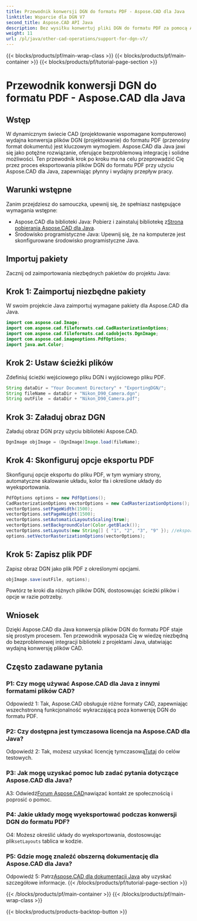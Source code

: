 ```yaml
---
title: Przewodnik konwersji DGN do formatu PDF - Aspose.CAD dla Java
linktitle: Wsparcie dla DGN V7
second_title: Aspose.CAD API Java
description: Bez wysiłku konwertuj pliki DGN do formatu PDF za pomocą Aspose.CAD dla Java. Postępuj zgodnie z naszym przewodnikiem krok po kroku, aby uzyskać bezproblemową integrację i efektywny przepływ pracy.
weight: 11
url: /pl/java/other-cad-operations/support-for-dgn-v7/
---
```


{{< blocks/products/pf/main-wrap-class >}}
{{< blocks/products/pf/main-container >}}
{{< blocks/products/pf/tutorial-page-section >}}

# Przewodnik konwersji DGN do formatu PDF - Aspose.CAD dla Java

## Wstęp

W dynamicznym świecie CAD (projektowanie wspomagane komputerowo) wydajna konwersja plików DGN (projektowanie) do formatu PDF (przenośny format dokumentu) jest kluczowym wymogiem. Aspose.CAD dla Java jawi się jako potężne rozwiązanie, oferujące bezproblemową integrację i solidne możliwości. Ten przewodnik krok po kroku ma na celu przeprowadzić Cię przez proces eksportowania plików DGN do formatu PDF przy użyciu Aspose.CAD dla Java, zapewniając płynny i wydajny przepływ pracy.

## Warunki wstępne

Zanim przejdziesz do samouczka, upewnij się, że spełniasz następujące wymagania wstępne:
-  Aspose.CAD dla biblioteki Java: Pobierz i zainstaluj bibliotekę z[Strona pobierania Aspose.CAD dla Java](https://releases.aspose.com/cad/java/).
- Środowisko programistyczne Java: Upewnij się, że na komputerze jest skonfigurowane środowisko programistyczne Java.

## Importuj pakiety

Zacznij od zaimportowania niezbędnych pakietów do projektu Java:

## Krok 1: Zaimportuj niezbędne pakiety

W swoim projekcie Java zaimportuj wymagane pakiety dla Aspose.CAD dla Java.
```java
import com.aspose.cad.Image;
import com.aspose.cad.fileformats.cad.CadRasterizationOptions;
import com.aspose.cad.fileformats.cad.cadobjects.DgnImage;
import com.aspose.cad.imageoptions.PdfOptions;
import java.awt.Color;
```

## Krok 2: Ustaw ścieżki plików

Zdefiniuj ścieżki wejściowego pliku DGN i wyjściowego pliku PDF.

```java
String dataDir = "Your Document Directory" + "ExportingDGN/";
String fileName = dataDir + "Nikon_D90_Camera.dgn";
String outFile  = dataDir + "Nikon_D90_Camera.pdf";
```

## Krok 3: Załaduj obraz DGN

Załaduj obraz DGN przy użyciu biblioteki Aspose.CAD.

```java
DgnImage objImage = (DgnImage)Image.load(fileName);
```

## Krok 4: Skonfiguruj opcje eksportu PDF

Skonfiguruj opcje eksportu do pliku PDF, w tym wymiary strony, automatyczne skalowanie układu, kolor tła i określone układy do wyeksportowania.

```java
PdfOptions options = new PdfOptions();
CadRasterizationOptions vectorOptions = new CadRasterizationOptions();
vectorOptions.setPageWidth(1500);
vectorOptions.setPageHeight(1500);
vectorOptions.setAutomaticLayoutsScaling(true);
vectorOptions.setBackgroundColor(Color.getBlack());
vectorOptions.setLayouts(new String[] { "1", "2", "3", "9" }); //eksportuj tylko 4 widoki (1,2,3 i 9).
options.setVectorRasterizationOptions(vectorOptions);
```

## Krok 5: Zapisz plik PDF

Zapisz obraz DGN jako plik PDF z określonymi opcjami.

```java
objImage.save(outFile, options);
```

Powtórz te kroki dla różnych plików DGN, dostosowując ścieżki plików i opcje w razie potrzeby.

## Wniosek

Dzięki Aspose.CAD dla Java konwersja plików DGN do formatu PDF staje się prostym procesem. Ten przewodnik wyposaża Cię w wiedzę niezbędną do bezproblemowej integracji biblioteki z projektami Java, ułatwiając wydajną konwersję plików CAD.

## Często zadawane pytania

### P1: Czy mogę używać Aspose.CAD dla Java z innymi formatami plików CAD?

Odpowiedź 1: Tak, Aspose.CAD obsługuje różne formaty CAD, zapewniając wszechstronną funkcjonalność wykraczającą poza konwersję DGN do formatu PDF.

### P2: Czy dostępna jest tymczasowa licencja na Aspose.CAD dla Java?

 Odpowiedź 2: Tak, możesz uzyskać licencję tymczasową[Tutaj](https://purchase.aspose.com/temporary-license/) do celów testowych.

### P3: Jak mogę uzyskać pomoc lub zadać pytania dotyczące Aspose.CAD dla Java?

 A3: Odwiedź[Forum Aspose.CAD](https://forum.aspose.com/c/cad/19)nawiązać kontakt ze społecznością i poprosić o pomoc.

### P4: Jakie układy mogę wyeksportować podczas konwersji DGN do formatu PDF?

 O4: Możesz określić układy do wyeksportowania, dostosowując plik`setLayouts` tablica w kodzie.

### P5: Gdzie mogę znaleźć obszerną dokumentację dla Aspose.CAD dla Java?

 Odpowiedź 5: Patrz[Aspose.CAD dla dokumentacji Java](https://reference.aspose.com/cad/java/) aby uzyskać szczegółowe informacje.
{{< /blocks/products/pf/tutorial-page-section >}}

{{< /blocks/products/pf/main-container >}}
{{< /blocks/products/pf/main-wrap-class >}}

{{< blocks/products/products-backtop-button >}}
